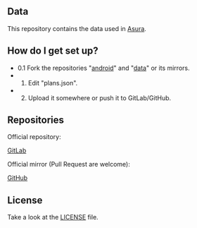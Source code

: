 ## Data

This repository contains the data used in
[Asura](https://gitlab.com/asura/android).

## How do I get set up?

- 0.1 Fork the repositories
"[android](https://gitlab.com/asura/android)" and
"[data](https://gitlab.com/asura/data)" or its mirrors.
- 1. Edit "plans.json".
- 2. Upload it somewhere or push it to GitLab/GitHub.

## Repositories

Official repository:

[GitLab](https://gitlab.com/asura/data)

Official mirror (Pull Request are welcome):

[GitHub](https://github.com/asura-app/data)

## License

Take a look at the [LICENSE](./LICENSE) file.
